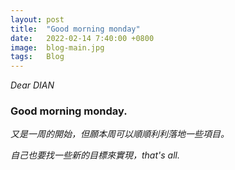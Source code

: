 ```yaml
---
layout: post
title:  "Good morning monday"
date:   2022-02-14 7:40:00 +0800
image:  blog-main.jpg
tags:   Blog
---
```


*Dear DIAN*  

### Good morning monday.  

*又是一周的開始，但願本周可以順順利利落地一些項目。*  

*自己也要找一些新的目標來實現，that's all.*
